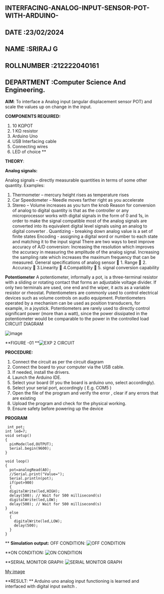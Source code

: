 ## INTERFACING-ANALOG-INPUT-SENSOR-POT-WITH-ARDUINO-
## DATE :23/02/2024
## NAME :SRIRAJ G
## ROLLNUMBER :212222040161
## DEPARTMENT :Computer Science And Engineering.



**AIM**:  To interface a Analog  input (angular displacement sensor POT) and scale the values up on change in the input.


**COMPONENTS REQUIRED:**
1.	10 KΩPOT
2.	1 KΩ resistor 
3.	Arduino Uno 
4.	USB Interfacing cable 
5.	Connecting wires 
6.	LED of choice 
**


**THEORY**: 

**Analog signals:**

Analog signals – directly measurable quantities in terms of some other quantity.
Examples:
1. Thermometer – mercury height rises as temperature rises
2. Car Speedometer – Needle moves farther right as you accelerate
3. Stereo – Volume increases as you turn the knob
Reason for conversion of analog to digital quantity is that as the controller or any microprocessor works with digital signals in the form of 0 and 1s, in order to make the signal compatible  most of the analog signals are converted into its equivalent digital level signals using an analog to digital converter .
Quantizing - breaking down analog value is a set of finite states
Encoding - assigning a digital word or number to each state and matching it to the input signal
 There are two ways to best improve accuracy of A/D conversion:
Increasing the resolution which improves the accuracy in measuring the amplitude of the analog signal.
Increasing the sampling rate which increases the maximum frequency that can be measured.
General specifications of analog sensor
	1. Range
	2. Accuracy
	3.Linearity
	4.Compatiblity
	5. signal conversion capability

**Potentiometer**
A potentiometer, informally a pot, is a three-terminal resistor with a sliding or rotating contact that forms an adjustable voltage divider. If only two terminals are used, one end and the wiper, it acts as a variable resistor or rheostat.
Potentiometers are commonly used to control electrical devices such as volume controls on audio equipment. Potentiometers operated by a mechanism can be used as position transducers, for example, in a joystick. Potentiometers are rarely used to directly control significant power (more than a watt), since the power dissipated in the potentiometer would be comparable to the power in the controlled load
CIRCUIT DIAGRAM





![image](https://user-images.githubusercontent.com/36288975/163530788-eec3cdc3-95e8-4d2d-8349-6d0ea4c9439c.png)

**FIGURE -01
**![EXP 2 CIRCUIT](https://github.com/SRIRAJGURUNATHAN/EXPERIMENT-NO--02-INTERFACING-ANALOG-INPUT-SENSOR-POT-WITH-ARDUINO-/assets/119476758/47ae00c8-7f99-4e97-bff5-07d83f88adc6)


**PROCEDURE:**

1.	Connect the circuit as per the circuit diagram 
2.	Connect the board to your computer via the USB cable.
3.	If needed, install the drivers.
4.	Launch the Arduino IDE.
5.	Select your board (If you the board is arduino uno, select accordingly).
6.	Select your serial port, accordingly ( E.g. COM5 )
7.	Open the file of the program  and verify the error , clear if any errors that are existing 
8.	Upload the program and check for the physical working. 
9.	Ensure safety before powering up the device 



**PROGRAM** 
```
 int pot;
int led=7;
void setup()
{
  pinMode(led,OUTPUT);
  Serial.begin(9600);
}

void loop()
{
  pot=analogRead(A0);
  //Serial.print("Value=");
  Serial.println(pot);
  if(pot>900)
  {
  digitalWrite(led,HIGH);
  delay(500); // Wait for 500 millisecond(s)
  digitalWrite(led,LOW);
  delay(500); // Wait for 500 millisecond(s)
}
  else
  {
    digitalWrite(led,LOW);
    delay(500);
  }
}
```









**
**Simulation output:** 
OFF CONDITION:
![OFF CONDITION](https://github.com/SRIRAJGURUNATHAN/EXPERIMENT-NO--02-INTERFACING-ANALOG-INPUT-SENSOR-POT-WITH-ARDUINO-/assets/119476758/25c45502-91b3-43b0-873d-e63f38d6c8d9)

**ON CONDITION:
![ON CONDITION](https://github.com/SRIRAJGURUNATHAN/EXPERIMENT-NO--02-INTERFACING-ANALOG-INPUT-SENSOR-POT-WITH-ARDUINO-/assets/119476758/d9678077-eabf-4bff-b032-3a1c6aa150f7)

**SERIAL MONITOR GRAPH:
![SERIAL MONITOR GRAPH](https://github.com/SRIRAJGURUNATHAN/EXPERIMENT-NO--02-INTERFACING-ANALOG-INPUT-SENSOR-POT-WITH-ARDUINO-/assets/119476758/d9a0d1ed-f628-4af8-ba9f-64e67eb045b5)



[My image](username.github.com/repository/img/image.jpg)







**RESULT: ** Arduino uno analog input functioning is learned and interfaced with digital input switch .
